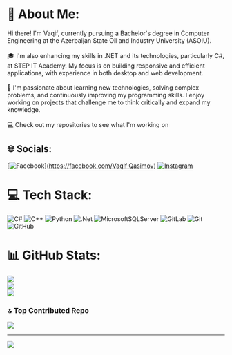 # 💫 About Me:
 Hi there! I'm Vaqif, currently pursuing a Bachelor's degree in Computer Engineering at the Azerbaijan State Oil and Industry University (ASOIU).<br><br>🎓 I'm also enhancing my skills in .NET and its technologies, particularly C#, at STEP IT Academy. My focus is on building responsive and efficient applications, with experience in both desktop and web development.<br><br>🚀 I'm passionate about learning new technologies, solving complex problems, and continuously improving my programming skills. I enjoy working on projects that challenge me to think critically and expand my knowledge.<br><br>💻 Check out my repositories to see what I'm working on


## 🌐 Socials:
[![Facebook](https://img.shields.io/badge/Facebook-%231877F2.svg?logo=Facebook&logoColor=white)]([https://facebook.com/Vaqif Qasimov](https://www.facebook.com/profile.php?id=100064899710952)) [![Instagram](https://img.shields.io/badge/Instagram-%23E4405F.svg?logo=Instagram&logoColor=white)](https://instagram.com/q.a.s.i.m.o.v12) 

# 💻 Tech Stack:
![C#](https://img.shields.io/badge/c%23-%23239120.svg?style=for-the-badge&logo=csharp&logoColor=white) ![C++](https://img.shields.io/badge/c++-%2300599C.svg?style=for-the-badge&logo=c%2B%2B&logoColor=white) ![Python](https://img.shields.io/badge/python-3670A0?style=for-the-badge&logo=python&logoColor=ffdd54) ![.Net](https://img.shields.io/badge/.NET-5C2D91?style=for-the-badge&logo=.net&logoColor=white) ![MicrosoftSQLServer](https://img.shields.io/badge/Microsoft%20SQL%20Server-CC2927?style=for-the-badge&logo=microsoft%20sql%20server&logoColor=white) ![GitLab](https://img.shields.io/badge/gitlab-%23181717.svg?style=for-the-badge&logo=gitlab&logoColor=white) ![Git](https://img.shields.io/badge/git-%23F05033.svg?style=for-the-badge&logo=git&logoColor=white) ![GitHub](https://img.shields.io/badge/github-%23121011.svg?style=for-the-badge&logo=github&logoColor=white)
# 📊 GitHub Stats:
![](https://github-readme-stats.vercel.app/api?username=vqasimov12&theme=dark&hide_border=false&include_all_commits=false&count_private=false)<br/>
![](https://github-readme-streak-stats.herokuapp.com/?user=vqasimov12&theme=dark&hide_border=false)<br/>
![](https://github-readme-stats.vercel.app/api/top-langs/?username=vqasimov12&theme=dark&hide_border=false&include_all_commits=false&count_private=false&layout=compact)

### 🔝 Top Contributed Repo
![](https://github-contributor-stats.vercel.app/api?username=vqasimov12&limit=5&theme=dark&combine_all_yearly_contributions=true)

---
[![](https://visitcount.itsvg.in/api?id=vqasimov12&icon=0&color=0)](https://visitcount.itsvg.in)

<!-- Proudly created with GPRM ( https://gprm.itsvg.in ) -->
